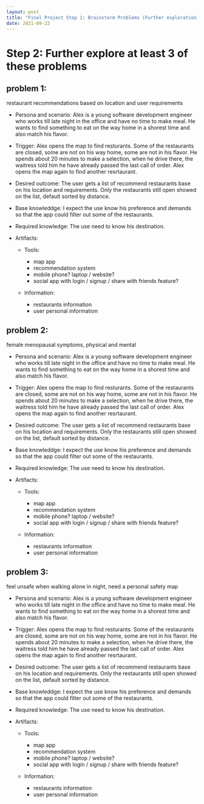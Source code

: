 ```yaml
---
layout: post
title: "Final Project Step 1: Brainstorm Problems (Further exploration)"
date: 2021-09-22
---
```


# Step 2: Further explore at least 3 of these problems

## problem 1:
restaurant recommendations based on location and user requirements

* Persona and scenario: 
Alex is a young software development engineer who works till late night in the office and have no time to make meal. He wants to find something to eat on the way home in a shorest time and also match his flavor.

* Trigger:
Alex opens the map to find resturants. Some of the restaurants are closed, some are not on his way home, some are not in his flavor. He spends about 20 minutes to make a selection, when he drive there, the waitress told him he have already passed the last call of order. Alex opens the map again to find another resrtaurant.

* Desired outcome:
The user gets a list of recommend restaurants base on his location and requirements. Only the restaurants still open showed on the list, default sorted by distance.

* Base knowleddge:
I expect the use know his preference and demands so that the app could filter out some of the restaurants.

* Required knowledge:
The use need to know his destination. 

* Artifacts:
    * Tools:
        * map app
        * recommendation system
        * mobile phone? laptop / website?
        * social app with login / signup / share with friends feature?

    * Information:
        * restaurants information
        * user personal information






## problem 2:
female menopausal symptoms, physical and mental

* Persona and scenario: 
Alex is a young software development engineer who works till late night in the office and have no time to make meal. He wants to find something to eat on the way home in a shorest time and also match his flavor.

* Trigger:
Alex opens the map to find resturants. Some of the restaurants are closed, some are not on his way home, some are not in his flavor. He spends about 20 minutes to make a selection, when he drive there, the waitress told him he have already passed the last call of order. Alex opens the map again to find another resrtaurant.

* Desired outcome:
The user gets a list of recommend restaurants base on his location and requirements. Only the restaurants still open showed on the list, default sorted by distance.

* Base knowleddge:
I expect the use know his preference and demands so that the app could filter out some of the restaurants.

* Required knowledge:
The use need to know his destination. 

* Artifacts:
    * Tools:
        * map app
        * recommendation system
        * mobile phone? laptop / website?
        * social app with login / signup / share with friends feature?

    * Information:
        * restaurants information
        * user personal information



## problem 3:
feel unsafe when walking alone in night, need a personal safety map

* Persona and scenario: 
Alex is a young software development engineer who works till late night in the office and have no time to make meal. He wants to find something to eat on the way home in a shorest time and also match his flavor.

* Trigger:
Alex opens the map to find resturants. Some of the restaurants are closed, some are not on his way home, some are not in his flavor. He spends about 20 minutes to make a selection, when he drive there, the waitress told him he have already passed the last call of order. Alex opens the map again to find another resrtaurant.

* Desired outcome:
The user gets a list of recommend restaurants base on his location and requirements. Only the restaurants still open showed on the list, default sorted by distance.

* Base knowleddge:
I expect the use know his preference and demands so that the app could filter out some of the restaurants.

* Required knowledge:
The use need to know his destination. 

* Artifacts:
    * Tools:
        * map app
        * recommendation system
        * mobile phone? laptop / website?
        * social app with login / signup / share with friends feature?

    * Information:
        * restaurants information
        * user personal information
